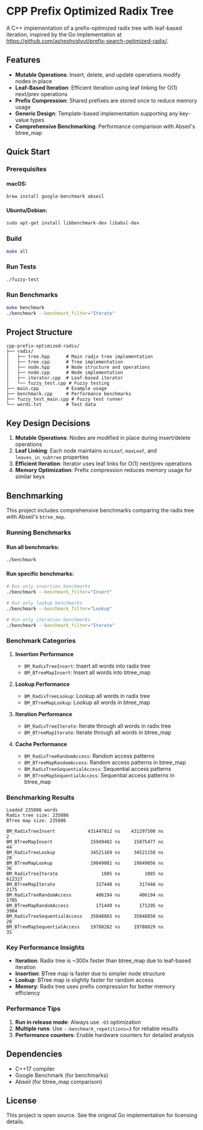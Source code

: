 # CPP Prefix Optimized Radix Tree

A C++ implementation of a prefix-optimized radix tree with leaf-based iteration, inspired by the Go implementation at https://github.com/asheshvidyut/prefix-search-optimized-radix/.

## Features

- **Mutable Operations**: Insert, delete, and update operations modify nodes in place
- **Leaf-Based Iteration**: Efficient iteration using leaf linking for O(1) next/prev operations
- **Prefix Compression**: Shared prefixes are stored once to reduce memory usage
- **Generic Design**: Template-based implementation supporting any key-value types
- **Comprehensive Benchmarking**: Performance comparison with Abseil's btree_map

## Quick Start

### Prerequisites

#### macOS:
```bash
brew install google-benchmark abseil
```

#### Ubuntu/Debian:
```bash
sudo apt-get install libbenchmark-dev libabsl-dev
```

### Build
```bash
make all
```

### Run Tests
```bash
./fuzzy-test
```

### Run Benchmarks
```bash
make benchmark
./benchmark --benchmark_filter="Iterate"
```

## Project Structure

```
cpp-prefix-optimized-radix/
├── radix/
│   ├── tree.hpp      # Main radix tree implementation
│   ├── tree.cpp      # Tree implementation
│   ├── node.hpp      # Node structure and operations
│   ├── node.cpp      # Node implementation
│   ├── iterator.cpp  # Leaf-based iterator
│   └── fuzzy_test.cpp # Fuzzy testing
├── main.cpp          # Example usage
├── benchmark.cpp     # Performance benchmarks
├── fuzzy_test_main.cpp # Fuzzy test runner
└── words.txt         # Test data
```

## Key Design Decisions

1. **Mutable Operations**: Nodes are modified in place during insert/delete operations
2. **Leaf Linking**: Each node maintains `minLeaf`, `maxLeaf`, and `leaves_in_subtree` properties
3. **Efficient Iteration**: Iterator uses leaf links for O(1) next/prev operations
4. **Memory Optimization**: Prefix compression reduces memory usage for similar keys

## Benchmarking

This project includes comprehensive benchmarks comparing the radix tree with Abseil's `btree_map`.

### Running Benchmarks

#### Run all benchmarks:
```bash
./benchmark
```

#### Run specific benchmarks:
```bash
# Run only insertion benchmarks
./benchmark --benchmark_filter="Insert"

# Run only lookup benchmarks
./benchmark --benchmark_filter="Lookup"

# Run only iteration benchmarks
./benchmark --benchmark_filter="Iterate"
```

### Benchmark Categories

1. **Insertion Performance**
   - `BM_RadixTreeInsert`: Insert all words into radix tree
   - `BM_BTreeMapInsert`: Insert all words into btree_map

2. **Lookup Performance**
   - `BM_RadixTreeLookup`: Lookup all words in radix tree
   - `BM_BTreeMapLookup`: Lookup all words in btree_map

3. **Iteration Performance**
   - `BM_RadixTreeIterate`: Iterate through all words in radix tree
   - `BM_BTreeMapIterate`: Iterate through all words in btree_map

4. **Cache Performance**
   - `BM_RadixTreeRandomAccess`: Random access patterns
   - `BM_BTreeMapRandomAccess`: Random access patterns in btree_map
   - `BM_RadixTreeSequentialAccess`: Sequential access patterns
   - `BM_BTreeMapSequentialAccess`: Sequential access patterns in btree_map

### Benchmarking Results

```
Loaded 235886 words
Radix tree size: 235886
BTree map size: 235886

BM_RadixTreeInsert            431447812 ns    431297500 ns            2
BM_BTreeMapInsert              15949482 ns     15875477 ns           44
BM_RadixTreeLookup             34521169 ns     34521150 ns           20
BM_BTreeMapLookup              19849081 ns     19849056 ns           36
BM_RadixTreeIterate                1085 ns         1085 ns       612327
BM_BTreeMapIterate               317448 ns       317448 ns         2175
BM_RadixTreeRandomAccess         406194 ns       406194 ns         1705
BM_BTreeMapRandomAccess          171449 ns       171295 ns         3904
BM_RadixTreeSequentialAccess   35048865 ns     35048850 ns           20
BM_BTreeMapSequentialAccess    19788282 ns     19788029 ns           35
```

### Key Performance Insights

- **Iteration**: Radix tree is ~300x faster than btree_map due to leaf-based iteration
- **Insertion**: BTree map is faster due to simpler node structure
- **Lookup**: BTree map is slightly faster for random access
- **Memory**: Radix tree uses prefix compression for better memory efficiency

### Performance Tips

1. **Run in release mode**: Always use `-O3` optimization
2. **Multiple runs**: Use `--benchmark_repetitions=3` for reliable results
3. **Performance counters**: Enable hardware counters for detailed analysis

## Dependencies

- C++17 compiler
- Google Benchmark (for benchmarks)
- Abseil (for btree_map comparison)

## License

This project is open source. See the original Go implementation for licensing details.
